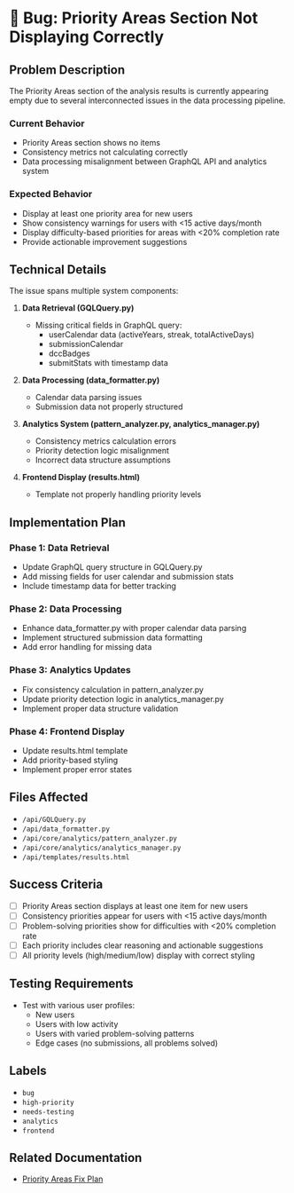 # 🔴 Bug: Priority Areas Section Not Displaying Correctly

## Problem Description
The Priority Areas section of the analysis results is currently appearing empty due to several interconnected issues in the data processing pipeline.

### Current Behavior
- Priority Areas section shows no items
- Consistency metrics not calculating correctly 
- Data processing misalignment between GraphQL API and analytics system

### Expected Behavior
- Display at least one priority area for new users
- Show consistency warnings for users with <15 active days/month
- Display difficulty-based priorities for areas with <20% completion rate
- Provide actionable improvement suggestions

## Technical Details
The issue spans multiple system components:

1. **Data Retrieval (GQLQuery.py)**
   - Missing critical fields in GraphQL query:
     - userCalendar data (activeYears, streak, totalActiveDays)
     - submissionCalendar
     - dccBadges
     - submitStats with timestamp data

2. **Data Processing (data_formatter.py)**
   - Calendar data parsing issues
   - Submission data not properly structured

3. **Analytics System (pattern_analyzer.py, analytics_manager.py)**
   - Consistency metrics calculation errors
   - Priority detection logic misalignment
   - Incorrect data structure assumptions

4. **Frontend Display (results.html)**
   - Template not properly handling priority levels

## Implementation Plan

### Phase 1: Data Retrieval
- Update GraphQL query structure in GQLQuery.py
- Add missing fields for user calendar and submission stats
- Include timestamp data for better tracking

### Phase 2: Data Processing
- Enhance data_formatter.py with proper calendar data parsing
- Implement structured submission data formatting
- Add error handling for missing data

### Phase 3: Analytics Updates
- Fix consistency calculation in pattern_analyzer.py
- Update priority detection logic in analytics_manager.py
- Implement proper data structure validation

### Phase 4: Frontend Display
- Update results.html template
- Add priority-based styling
- Implement proper error states

## Files Affected
- `/api/GQLQuery.py`
- `/api/data_formatter.py`
- `/api/core/analytics/pattern_analyzer.py`
- `/api/core/analytics/analytics_manager.py`
- `/api/templates/results.html`

## Success Criteria
- [ ] Priority Areas section displays at least one item for new users
- [ ] Consistency priorities appear for users with <15 active days/month
- [ ] Problem-solving priorities show for difficulties with <20% completion rate
- [ ] Each priority includes clear reasoning and actionable suggestions
- [ ] All priority levels (high/medium/low) display with correct styling

## Testing Requirements
- Test with various user profiles:
  - New users
  - Users with low activity
  - Users with varied problem-solving patterns
  - Edge cases (no submissions, all problems solved)

## Labels
- `bug`
- `high-priority`
- `needs-testing`
- `analytics`
- `frontend`

## Related Documentation
- [Priority Areas Fix Plan](docs/priority_areas_fix_plan.md)